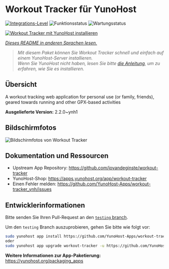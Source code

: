 <!--
N.B.: Diese README wurde automatisch von <https://github.com/YunoHost/apps/tree/master/tools/readme_generator> generiert.
Sie darf NICHT von Hand bearbeitet werden.
-->

# Workout Tracker für YunoHost

[![Integrations-Level](https://apps.yunohost.org/badge/integration/workout-tracker)](https://ci-apps.yunohost.org/ci/apps/workout-tracker/)
![Funktionsstatus](https://apps.yunohost.org/badge/state/workout-tracker)
![Wartungsstatus](https://apps.yunohost.org/badge/maintained/workout-tracker)

[![Workout Tracker mit YunoHost installieren](https://install-app.yunohost.org/install-with-yunohost.svg)](https://install-app.yunohost.org/?app=workout-tracker)

*[Dieses README in anderen Sprachen lesen.](./ALL_README.md)*

> *Mit diesem Paket können Sie Workout Tracker schnell und einfach auf einem YunoHost-Server installieren.*  
> *Wenn Sie YunoHost nicht haben, lesen Sie bitte [die Anleitung](https://yunohost.org/install), um zu erfahren, wie Sie es installieren.*

## Übersicht

A workout tracking web application for personal use (or family, friends), geared towards running and other GPX-based activities

**Ausgelieferte Version:** 2.2.0~ynh1

## Bildschirmfotos

![Bildschirmfotos von Workout Tracker](./doc/screenshots/screenshot.jpg)

## Dokumentation und Ressourcen

- Upstream App Repository: <https://github.com/jovandeginste/workout-tracker>
- YunoHost-Shop: <https://apps.yunohost.org/app/workout-tracker>
- Einen Fehler melden: <https://github.com/YunoHost-Apps/workout-tracker_ynh/issues>

## Entwicklerinformationen

Bitte senden Sie Ihren Pull-Request an den [`testing` branch](https://github.com/YunoHost-Apps/workout-tracker_ynh/tree/testing).

Um den `testing` Branch auszuprobieren, gehen Sie bitte wie folgt vor:

```bash
sudo yunohost app install https://github.com/YunoHost-Apps/workout-tracker_ynh/tree/testing --debug
oder
sudo yunohost app upgrade workout-tracker -u https://github.com/YunoHost-Apps/workout-tracker_ynh/tree/testing --debug
```

**Weitere Informationen zur App-Paketierung:** <https://yunohost.org/packaging_apps>

